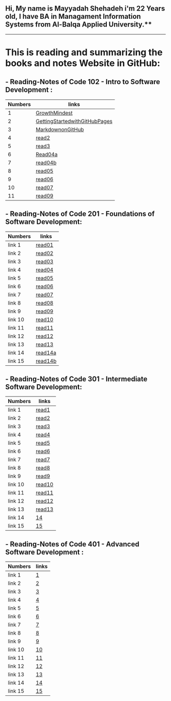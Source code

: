 

&nbsp;
## Hi, My name is Mayyadah Shehadeh i'm 22 Years old, I have BA in Managament Information Systems from Al-Balqa Applied University.**

--------------------------------------

# This is reading and summarizing the books and notes Website in GitHub:




## - Reading-Notes of Code 102 - Intro to Software Development :

| Numbers | links|
|------|------|
| 1| [GrowthMindest](https://mayyadahshehadeh.github.io/reading-notes/read102/GrowthMindest) |
| 2 | [GettingStartedwithGitHubPages](https://mayyadahshehadeh.github.io/reading-notes/read102/GettingStartedwithGitHubPages)|
| 3 | [MarkdownonGitHub](https://mayyadahshehadeh.github.io/reading-notes/read102/MarkdownonGitHub) |
| 4 | [read2](https://mayyadahshehadeh.github.io/reading-notes/read102/read2) |
| 5 | [read3](https://mayyadahshehadeh.github.io/reading-notes/read102/read3) |
|6 | [Read04a](https://mayyadahshehadeh.github.io/reading-notes/read102/Read04a)|
|7| [read04b](https://mayyadahshehadeh.github.io/reading-notes/read102/read04b)|
|8 | [read05](https://mayyadahshehadeh.github.io/reading-notes/read102/read05)|
|9 | [read06](https://mayyadahshehadeh.github.io/reading-notes/read102/read06)|
|10 | [read07](https://mayyadahshehadeh.github.io/reading-notes/read102/read07)|
|11| [read09](https://mayyadahshehadeh.github.io/reading-notes/read102/read09)|


## - Reading-Notes of Code 201 - Foundations of Software Development:

| Numbers | links|
|------|------|
| link 1| [read01](https://mayyadahshehadeh.github.io/reading-notes/read201/class01) |
| link 2 | [read02](https://mayyadahshehadeh.github.io/reading-notes/read201/class02)|
| link 3 | [read03](https://mayyadahshehadeh.github.io/reading-notes/read201/class03) |
| link 4 | [read04](https://mayyadahshehadeh.github.io/reading-notes/read201/class04) |
| link 5 | [read05](https://mayyadahshehadeh.github.io/reading-notes/read201/class05) |
|link 6 | [read06](https://mayyadahshehadeh.github.io/reading-notes/read201/class06)|
|link 7| [read07](https://mayyadahshehadeh.github.io/reading-notes/read201/class07)|
|link 8 | [read08](https://mayyadahshehadeh.github.io/reading-notes/read201/class08)|
|link 9 | [read09](https://mayyadahshehadeh.github.io/reading-notes/read201/class09)|
|link 10 | [read10](https://mayyadahshehadeh.github.io/reading-notes/read201/class10)|
|link 11| [read11](https://mayyadahshehadeh.github.io/reading-notes/read201/class11)|
|link 12 | [read12](https://mayyadahshehadeh.github.io/reading-notes/read201/class12)|
|link 13 | [read13](https://mayyadahshehadeh.github.io/reading-notes/read201/class13)|
|link 14 | [read14a](https://mayyadahshehadeh.github.io/reading-notes/read201/read14a)|
|link 15 | [read14b](https://mayyadahshehadeh.github.io/reading-notes/read201/read14b)|

## - Reading-Notes of Code 301 - Intermediate Software Development:

| Numbers | links|
|------|------|
| link 1| [read1](https://mayyadahshehadeh.github.io/reading-notes/read301/read11) |
| link 2 | [read2](https://mayyadahshehadeh.github.io/reading-notes/read301/read22)|
| link 3 | [read3](https://mayyadahshehadeh.github.io/reading-notes/read301/read33) |
| link 4 | [read4](https://mayyadahshehadeh.github.io/reading-notes/read301/read44) |
| link 5 | [read5](https://mayyadahshehadeh.github.io/reading-notes/read301/read55) |
|link 6 | [read6](https://mayyadahshehadeh.github.io/reading-notes/read301/read66)|
|link 7| [read7](https://mayyadahshehadeh.github.io/reading-notes/read301/read77)|
|link 8 | [read8](https://mayyadahshehadeh.github.io/reading-notes/read301/read88)|
|link 9 | [read9](https://mayyadahshehadeh.github.io/reading-notes/read301/read99)|
|link 10 | [read10](https://mayyadahshehadeh.github.io/reading-notes/read301/read10)|
|link 11| [read11](https://mayyadahshehadeh.github.io/reading-notes/read301/read111)|
|link 12 | [read12](https://mayyadahshehadeh.github.io/reading-notes/read301/read12)|
|link 13 | [read13](https://mayyadahshehadeh.github.io/reading-notes/read301/read13)|
|link 14 | [14]()|
|link 15 | [15]()|


## - Reading-Notes of Code 401 - Advanced Software Development :

| Numbers | links|
|------|------|
| link 1| [1]() |
| link 2 | [2]()|
| link 3 | [3]() |
| link 4 | [4]() |
| link 5 | [5]() |
|link 6 | [6]()|
|link 7| [7]()|
|link 8 | [8]()|
|link 9 | [9]()|
|link 10 | [10]()|
|link 11| [11]()|
|link 12 | [12]()|
|link 13 | [13]()|
|link 14 | [14]()|
|link 15 | [15]()|
